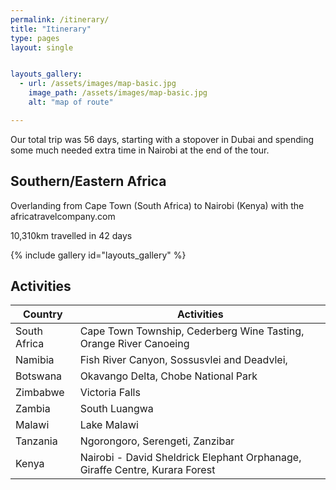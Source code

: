 ```yaml
---
permalink: /itinerary/
title: "Itinerary"
type: pages
layout: single


layouts_gallery:
  - url: /assets/images/map-basic.jpg
    image_path: /assets/images/map-basic.jpg
    alt: "map of route"

---
```


Our total trip was 56 days, starting with a stopover in Dubai and spending some much needed extra time in Nairobi at the end of the tour.


## Southern/Eastern Africa
Overlanding from Cape Town (South Africa) to Nairobi (Kenya) with the africatravelcompany.com

10,310km travelled in 42 days



{% include gallery id="layouts_gallery" %}

## Activities

| Country                                     | Activities                                          |
| ------------------------------------------- | ----------------------------------------------------- |
| South Africa | Cape Town Township, Cederberg Wine Tasting, Orange River Canoeing |
| Namibia| Fish River Canyon, Sossusvlei and Deadvlei, |
| Botswana | Okavango Delta, Chobe National Park |
| Zimbabwe| Victoria Falls |
| Zambia | South Luangwa |
| Malawi | Lake Malawi |
| Tanzania | Ngorongoro, Serengeti, Zanzibar |
| Kenya | Nairobi - David Sheldrick Elephant Orphanage, Giraffe Centre, Kurara Forest |



